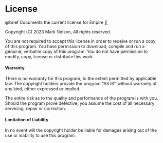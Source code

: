 License
=======

@brief Documents the current license for Empire ][

Copyright (C) 2023 Mark Nelson, All rights reserved. 

You are not required to accept this license in order to receive or
run a copy of this program.  You have permission to download, compile
and run a genuine, verbatim copy of this program.  You do not have 
permission to modify, copy, license or distribute this work.

#### Warranty

There is no warranty for this program, to the extent permitted by
applicable law.  The copyright holders provide the program "AS IS" 
without warranty of any kind, either expressed or implied.

The entire risk as to the quality and performance of the program is 
with you.  Should the program prove defective, you assume the cost of
all necessary servicing, repair or correction.

#### Limitation of Liability
In no event will the copyright holder be liable for damages arising out of
the use or inability to use this program.
